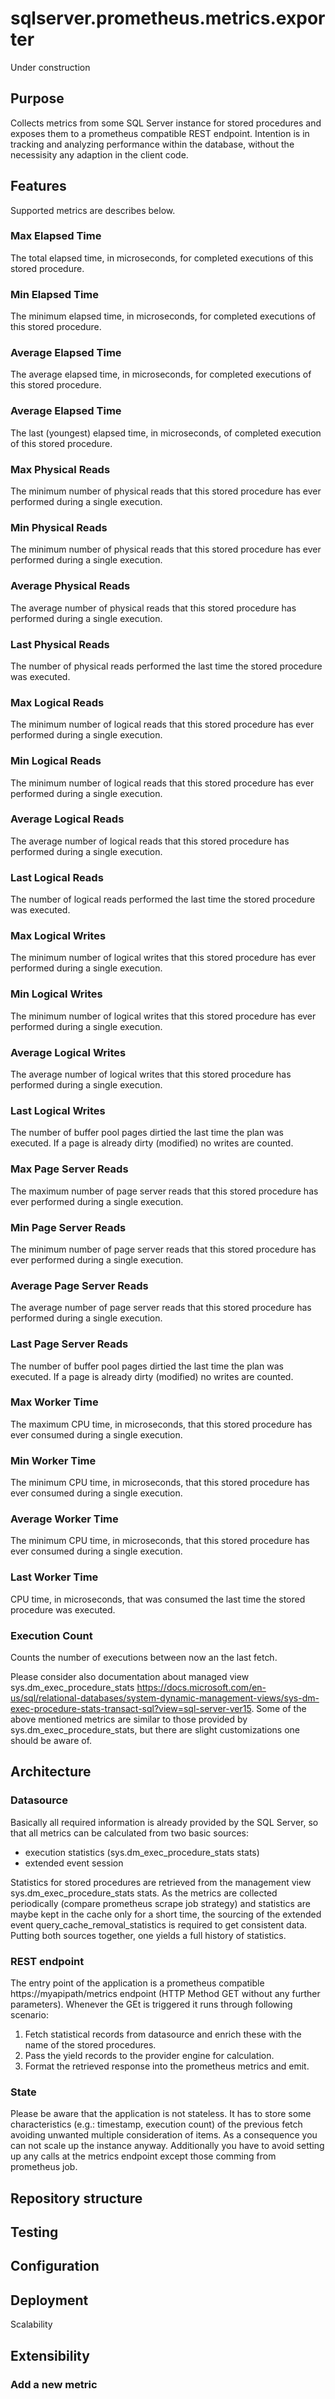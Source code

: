 # sqlserver.prometheus.metrics.exporter

Under construction

## Purpose
Collects metrics from some SQL Server instance for stored procedures and exposes them to a prometheus compatible REST endpoint.
Intention is in tracking and analyzing performance within the database, without the necessisity any adaption in the client code.  

## Features
Supported metrics are describes below.

### Max Elapsed Time
The total elapsed time, in microseconds, for completed executions of this stored procedure.

### Min Elapsed Time
The minimum elapsed time, in microseconds, for completed executions of this stored procedure.

### Average Elapsed Time
The average elapsed time, in microseconds, for completed executions of this stored procedure.

### Average Elapsed Time
The last (youngest) elapsed time, in microseconds, of completed execution of this stored procedure.

### Max Physical Reads
The minimum number of physical reads that this stored procedure has ever performed during a single execution.

### Min Physical Reads
The minimum number of physical reads that this stored procedure has ever performed during a single execution.

### Average Physical Reads
The average number of physical reads that this stored procedure has performed during a single execution.

### Last Physical Reads
The number of physical reads performed the last time the stored procedure was executed.

### Max Logical Reads
The minimum number of logical reads that this stored procedure has ever performed during a single execution.

### Min Logical Reads
The minimum number of logical reads that this stored procedure has ever performed during a single execution.

### Average Logical Reads
The average number of logical reads that this stored procedure has performed during a single execution.

### Last Logical Reads
The number of logical reads performed the last time the stored procedure was executed.

### Max Logical Writes
The minimum number of logical writes that this stored procedure has ever performed during a single execution.

### Min Logical Writes
The minimum number of logical writes that this stored procedure has ever performed during a single execution.

### Average Logical Writes
The average number of logical writes that this stored procedure has performed during a single execution.

### Last Logical Writes
The number of buffer pool pages dirtied the last time the plan was executed. If a page is already dirty (modified) no writes are counted.

### Max Page Server Reads
The maximum number of page server reads that this stored procedure has ever performed during a single execution.

### Min Page Server Reads
The minimum number of page server reads that this stored procedure has ever performed during a single execution.

### Average Page Server Reads
The average number of page server reads that this stored procedure has performed during a single execution.

### Last Page Server Reads
The number of buffer pool pages dirtied the last time the plan was executed. If a page is already dirty (modified) no writes are counted.

### Max Worker Time
The maximum CPU time, in microseconds, that this stored procedure has ever consumed during a single execution.

### Min Worker Time
The minimum CPU time, in microseconds, that this stored procedure has ever consumed during a single execution.

### Average Worker Time
The minimum CPU time, in microseconds, that this stored procedure has ever consumed during a single execution.

### Last Worker Time
CPU time, in microseconds, that was consumed the last time the stored procedure was executed.

### Execution Count
Counts the number of executions between now an the last fetch.

Please consider also documentation about managed view sys.dm_exec_procedure_stats
https://docs.microsoft.com/en-us/sql/relational-databases/system-dynamic-management-views/sys-dm-exec-procedure-stats-transact-sql?view=sql-server-ver15.
Some of the above mentioned metrics are similar to those provided by sys.dm_exec_procedure_stats, but there are slight customizations one should be aware of. 

## Architecture



### Datasource
Basically all required information is already provided by the SQL Server, so that all metrics can be calculated from two basic sources:
* execution statistics (sys.dm_exec_procedure_stats stats)
* extended event session

Statistics for stored procedures are retrieved from the management view sys.dm_exec_procedure_stats stats. As the metrics are collected periodically (compare prometheus scrape job strategy) and statistics are maybe kept in the cache only for a short time, the sourcing of the extended event query_cache_removal_statistics is required to get consistent data. Putting both sources together, one yields a full history of statistics. 

### REST endpoint
The entry point of the application is a prometheus compatible https://myapipath/metrics endpoint (HTTP Method GET without any further parameters). Whenever the GEt is triggered it runs through following scenario:
1. Fetch statistical records from datasource and enrich these with the name of the stored procedures.
2. Pass the yield records to the provider engine for calculation.
3. Format the retrieved response into the prometheus metrics and emit.

### State
Please be aware that the application is not stateless. It has to store some characteristics (e.g.: timestamp, execution count) of the previous fetch avoiding unwanted multiple consideration of items. As a consequence you can not scale up the instance anyway. Additionally you have to avoid setting up any calls at the metrics endpoint except those comming from prometheus job.

## Repository structure

## Testing

## Configuration

## Deployment
Scalability
## Extensibility

### Add a new metric
